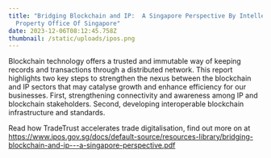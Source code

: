 ```yaml
---
title: "Bridging Blockchain and IP:  A Singapore Perspective By Intellectual
  Property Office Of Singapore"
date: 2023-12-06T08:12:45.758Z
thumbnail: /static/uploads/ipos.png
---
```

Blockchain technology offers a trusted and immutable way of keeping records and transactions through a distributed network. This report highlights two key steps to strengthen the nexus between the blockchain and IP sectors that may catalyse growth and enhance efficiency for our businesses. First, strengthening connectivity and awareness among IP and blockchain stakeholders. Second, developing interoperable blockchain infrastructure and standards.

Read how T﻿radeTrust accelerates trade digitalisation, find out more on at https://www.ipos.gov.sg/docs/default-source/resources-library/bridging-blockchain-and-ip---a-singapore-perspective.pdf